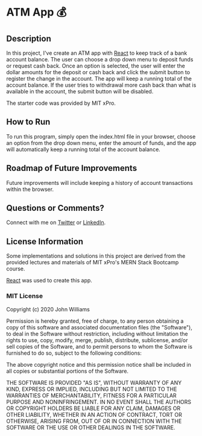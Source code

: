 # ATM App 💰

## Description

In this project, I've create an ATM app with [React](https://github.com/facebook/create-react-app) to keep track of a bank account balance. The user can choose a drop down menu to deposit funds or request cash back. Once an option is selected, the user will enter the dollar amounts for the deposit or cash back and click the submit button to register the change in the account. The app will keep a running total of the account balance. If the user tries to withdrawal more cash back than what is available in the account, the submit button will be disabled.

The starter code was provided by MIT xPro.

## How to Run

To run this program, simply open the index.html file in your browser, choose an option from the drop down menu, enter the amount of funds, and the app will automatically keep a running total of the account balance.

## Roadmap of Future Improvements

Future improvements will include keeping a history of account transactions within the browser.

## Questions or Comments?

Connect with me on [Twitter](https://twitter.com/kristinedugan) or [LinkedIn](https://linkedin.com/in/kristinedugan).

## License Information

Some implementations and solutions in this project are derived from the provided lectures and materials of MIT xPro's MERN Stack Bootcamp course.

[React](https://github.com/facebook/create-react-app) was used to create this app.

### MIT License

Copyright (c) 2020 John Williams

Permission is hereby granted, free of charge, to any person obtaining a copy of this software and associated documentation files (the "Software"), to deal in the Software without restriction, including without limitation the rights to use, copy, modify, merge, publish, distribute, sublicense, and/or sell copies of the Software, and to permit persons to whom the Software is furnished to do so, subject to the following conditions:

The above copyright notice and this permission notice shall be included in all copies or substantial portions of the Software.

THE SOFTWARE IS PROVIDED "AS IS", WITHOUT WARRANTY OF ANY KIND, EXPRESS OR IMPLIED, INCLUDING BUT NOT LIMITED TO THE WARRANTIES OF MERCHANTABILITY, FITNESS FOR A PARTICULAR PURPOSE AND NONINFRINGEMENT. IN NO EVENT SHALL THE AUTHORS OR COPYRIGHT HOLDERS BE LIABLE FOR ANY CLAIM, DAMAGES OR OTHER LIABILITY, WHETHER IN AN ACTION OF CONTRACT, TORT OR OTHERWISE, ARISING FROM, OUT OF OR IN CONNECTION WITH THE SOFTWARE OR THE USE OR OTHER DEALINGS IN THE SOFTWARE.
